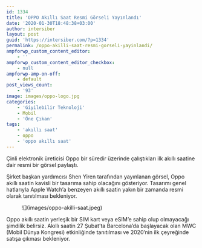 ```yaml
---
id: 1334
title: 'OPPO Akıllı Saat Resmi Görseli Yayınlandı'
date: '2020-01-30T18:48:38+03:00'
author: intersiber
layout: post
guid: 'https://intersiber.com/?p=1334'
permalink: /oppo-akilli-saat-resmi-gorseli-yayinlandi/
ampforwp_custom_content_editor:
    - ''
ampforwp_custom_content_editor_checkbox:
    - null
ampforwp-amp-on-off:
    - default
post_views_count:
    - '93'
image: images/oppo-logo.jpg
categories:
    - 'Giyilebilir Teknoloji'
    - Mobil
    - 'Öne Çıkan'
tags:
    - 'akıllı saat'
    - oppo
    - 'oppo akıllı saat'
---
```


Çinli elektronik üreticisi Oppo bir süredir üzerinde çalıştıkları ilk akıllı saatine dair resmi bir görsel paylaştı.

Şirket başkan yardımcısı Shen Yiren tarafından yayınlanan görsel, Oppo akıllı saatin kavisli bir tasarıma sahip olacağını gösteriyor. Tasarımı genel hatlarıyla Apple Watch’a benzeyen akıllı saatin yakın bir zamanda resmi olarak tanıtılması bekleniyor.

<figure class="wp-block-image size-large">![](images/oppo-akilli-saat.jpeg)</figure>Oppo akıllı saatin yerleşik bir SIM kart veya eSIM’e sahip olup olmayacağı şimdilik belirsiz. Akıllı saatin 27 Şubat’ta Barcelona’da başlayacak olan MWC (Mobil Dünya Kongresi) etkinliğinde tanıtılması ve 2020’nin ilk çeyreğinde satışa çıkması bekleniyor.